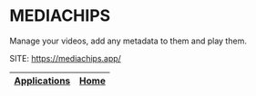 # MEDIACHIPS

 Manage your videos, add any metadata to them and play them.

 SITE: https://mediachips.app/

 | [Applications](https://portable-linux-apps.github.io/apps.html) | [Home](https://portable-linux-apps.github.io)
 | --- | --- |
